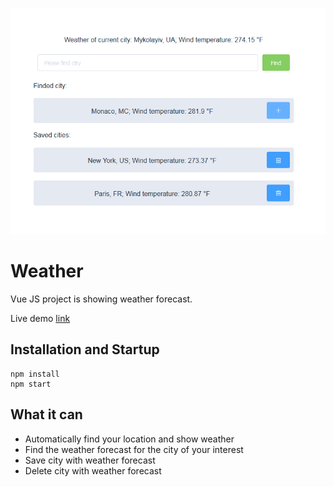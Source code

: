![Screenshot](screenshot.png)

# Weather
Vue JS project is showing weather forecast.

Live demo [link](https://yorik0512.github.io/portfolio/weather-forecast-vue-js/)

## Installation and Startup
```
npm install
npm start
```

## What it can
- Automatically find your location and show weather
- Find the weather forecast for the city of your interest
- Save city with weather forecast
- Delete city with weather forecast
